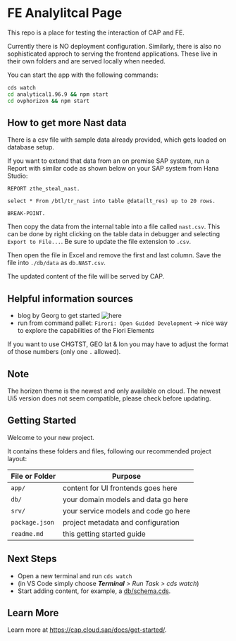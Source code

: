 # FE Analylitcal Page

This repo is a place for testing the interaction of CAP and FE.

Currently there is NO deployment configuration.
Similarly, there is also no sophisticated approch to serving the frontend applications. These live in their own folders and are served locally when needed.

You can start the app with the following commands:

```sh
cds watch
cd analytical1.96.9 && npm start 
cd ovphorizon && npm start
```

## How to get more Nast data

There is a csv file with sample data already provided, which gets loaded on database setup.

If you want to extend that data from an on premise SAP system, run a Report with similar code as shown below on your SAP system from Hana Studio:

```ABAP
REPORT zthe_steal_nast.

select * From /btl/tr_nast into table @data(lt_res) up to 20 rows.

BREAK-POINT.
```

Then copy the data from the internal table into a file called `nast.csv`. This can be done by right clicking on the table data in debugger and selecting `Export to File...`. Be sure to update the file extension to `.csv`.

Then open the file in Excel and remove the first and last column.
Save the file into `./db/data` as `db.NAST.csv`.

The updated content of the file will be served by CAP.

## Helpful information sources

- blog by Georg to get started ![here](https://blogs.sap.com/2021/03/14/discovering-sap-fiori-elements-analytical-functions-by-implementing-sap-support-message-reporting/)
- run from command pallet: `Firori: Open Guided Development` -> nice way to explore the capabilities of the Fiori Elements

If you want to use CHGTST, GEO lat & lon you may have to adjust the format of those numbers (only one `.` allowed).

## Note

The horizen theme is the newest and only available on cloud.
The newest Ui5 version does not seem compatible, please check before updating.

## Getting Started

Welcome to your new project.

It contains these folders and files, following our recommended project layout:

File or Folder | Purpose
---------|----------
`app/` | content for UI frontends goes here
`db/` | your domain models and data go here
`srv/` | your service models and code go here
`package.json` | project metadata and configuration
`readme.md` | this getting started guide

## Next Steps

- Open a new terminal and run `cds watch`
- (in VS Code simply choose _**Terminal** > Run Task > cds watch_)
- Start adding content, for example, a [db/schema.cds](db/schema.cds).

## Learn More

Learn more at https://cap.cloud.sap/docs/get-started/.

